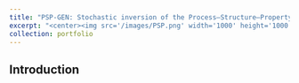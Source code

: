 ```yaml
---
title: "PSP-GEN: Stochastic inversion of the Process–Structure–Property chain in materials design through deep, generative probabilistic modeling"
excerpt: "<center><img src='/images/PSP.png' width='1000' height='1000'/><br><div style='color:black'>The PSP-GEN framework</div></center>"
collection: portfolio
---
```


## Introduction